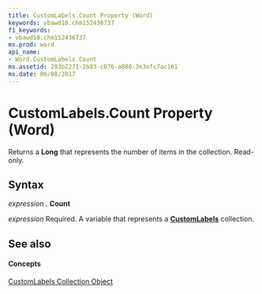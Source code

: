 ```yaml
---
title: CustomLabels.Count Property (Word)
keywords: vbawd10.chm152436737
f1_keywords:
- vbawd10.chm152436737
ms.prod: word
api_name:
- Word.CustomLabels.Count
ms.assetid: 293b2271-2b83-c076-a880-3e3efc7ac161
ms.date: 06/08/2017
---
```



# CustomLabels.Count Property (Word)

Returns a  **Long** that represents the number of items in the collection. Read-only.


## Syntax

 _expression_ . **Count**

 _expression_ Required. A variable that represents a **[CustomLabels](customlabels-object-word.md)** collection.


## See also


#### Concepts


[CustomLabels Collection Object](customlabels-object-word.md)

